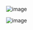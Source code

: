 ![image](https://user-images.githubusercontent.com/86239697/146861924-59c4dd45-cce3-4b67-91df-b1cf996e66d5.png)

![image](https://user-images.githubusercontent.com/86239697/146861839-b0c08c69-e7d0-45d4-8c21-a30f04fb5370.png)
